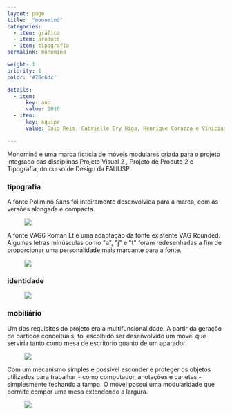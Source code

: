 ```yaml
---
layout: page
title:  "monominó"
categories:
  - item: gráfico
  - item: produto
  - item: tipografia
permalink: monomino

weight: 1
priority: 1
color: '#78c6dc'

details:
  - item:
      key: ano
      value: 2010
  - item:
      key: equipe
      value: Caio Reis, Gabrielle Ery Higa, Henrique Corazza e Vinicius Hernandez

---
```


Monominó é uma marca fictícia de móveis modulares criada para o projeto integrado  das disciplinas Projeto Visual 2 , Projeto de Produto 2 e Tipografia, do curso de Design da FAUUSP.

### tipografia

A fonte Poliminó Sans foi inteiramente desenvolvida para a marca, com as versões alongada e compacta.

<figure><img class="img_small" src="{{ site.baseurl }}/assets/monomino/tipo_polimino.png"/></figure>

A fonte VAG6 Roman Lt é uma adaptação da fonte existente VAG Rounded. Algumas letras minúsculas como "a", "j" e "t" foram redesenhadas a fim de proporcionar uma personalidade mais marcante para a fonte.

<figure><img class="img_small" src="{{ site.baseurl }}/assets/monomino/tipo_vag6.png"/></figure>

### identidade

<figure><img class="img_small" src="{{ site.baseurl }}/assets/monomino/logo_monomino.jpg"/></figure>

### mobiliário

Um dos requisitos do projeto era a multifuncionalidade. A partir da geração de partidos conceituais, foi escolhido ser desenvolvido um móvel que serviria tanto como mesa de escritório quanto de um aparador.

<figure><img class="img_small" src="{{ site.baseurl }}/assets/monomino/mesa_estudos.jpg"/></figure>

Com um mecanismo simples é possível esconder e proteger os objetos utilizados para trabalhar - como computador, anotações e canetas - simplesmente fechando a tampa. O móvel possui uma modularidade que permite compor uma mesa extendendo a largura.

<figure><img class="img_small" src="{{ site.baseurl }}/assets/monomino/mesa_expandida.png"/></figure>
